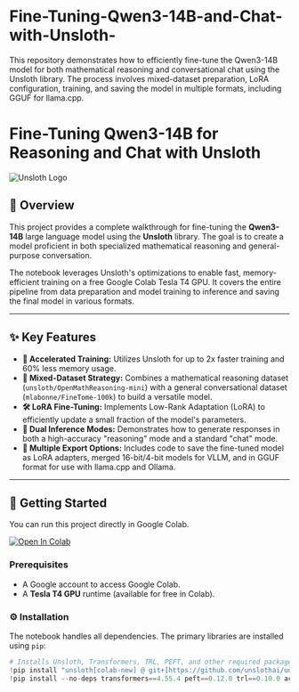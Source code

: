 # Fine-Tuning-Qwen3-14B-and-Chat-with-Unsloth-
This repository demonstrates how to efficiently fine-tune the Qwen3-14B model for both mathematical reasoning and conversational chat using the Unsloth library. The process involves mixed-dataset preparation, LoRA configuration, training, and saving the model in multiple formats, including GGUF for llama.cpp.

# Fine-Tuning Qwen3-14B for Reasoning and Chat with Unsloth

![Unsloth Logo](https://github.com/unslothai/unsloth/raw/main/images/unsloth%20new%20logo.png)

## 📖 Overview

This project provides a complete walkthrough for fine-tuning the **Qwen3-14B** large language model using the **Unsloth** library. The goal is to create a model proficient in both specialized mathematical reasoning and general-purpose conversation.

The notebook leverages Unsloth's optimizations to enable fast, memory-efficient training on a free Google Colab Tesla T4 GPU. It covers the entire pipeline from data preparation and model training to inference and saving the final model in various formats.

---

## ✨ Key Features

-   **🚀 Accelerated Training:** Utilizes Unsloth for up to 2x faster training and 60% less memory usage.
-   **🧠 Mixed-Dataset Strategy:** Combines a mathematical reasoning dataset (`unsloth/OpenMathReasoning-mini`) with a general conversational dataset (`mlabonne/FineTome-100k`) to build a versatile model.
-   **🛠️ LoRA Fine-Tuning:** Implements Low-Rank Adaptation (LoRA) to efficiently update a small fraction of the model's parameters.
-   **💬 Dual Inference Modes:** Demonstrates how to generate responses in both a high-accuracy "reasoning" mode and a standard "chat" mode.
-   **💾 Multiple Export Options:** Includes code to save the fine-tuned model as LoRA adapters, merged 16-bit/4-bit models for VLLM, and in GGUF format for use with llama.cpp and Ollama.

---

## 🚀 Getting Started

You can run this project directly in Google Colab.

[![Open In Colab](https://colab.research.google.com/assets/colab-badge.svg)](https://colab.research.google.com/github/unslothai/notebooks/blob/main/nb/Qwen3_(14B)_Reasoning_Conversational.ipynb)

### Prerequisites

-   A Google account to access Google Colab.
-   A **Tesla T4 GPU** runtime (available for free in Colab).

### ⚙️ Installation

The notebook handles all dependencies. The primary libraries are installed using `pip`:

```python
# Installs Unsloth, Transformers, TRL, PEFT, and other required packages
!pip install "unsloth[colab-new] @ git+[https://github.com/unslothai/unsloth.git](https://github.com/unslothai/unsloth.git)"
!pip install --no-deps transformers==4.55.4 peft==0.12.0 trl==0.10.0 accelerate==0.32.0 bitsandbytes==0.43.1
